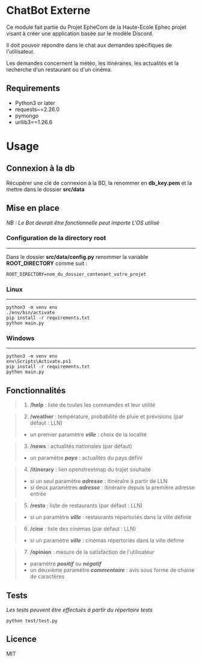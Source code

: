 
# ChatBot Externe 
Ce module fait partie du Projet EpheCom de la Haute-Ecole Ephec projet visant à créer une application basée sur le modèle Discord.

Il doit pouvoir répondre dans le chat aux demandes spécifiques de l'utilisateur.

Les demandes concernent la météo, les itinéraires, les actualités et la recherche d'un restaurant ou d'un cinéma.

## Requirements

- Python3 or later
- requests~=2.26.0
- pymongo
- urllib3==1.26.6

# Usage

## Connexion à la db

Récupérer une clé de connexion à la BD, la renommer en **db_key.pem**  et la mettre dans le dossier **src/data**

## Mise en place


*NB : Le Bot devrait être fonctionnelle peut importe L'OS utilisé*

### Configuration de la directory root

***
Dans le dossier **src/data/config.py** renommer la variable **ROOT_DIRECTORY** comme suit :
```
ROOT_DIRECTORY=nom_du_dossier_contenant_votre_projet
```
### Linux

---
```
python3 -m venv env
./env/bin/activate
pip install -r requirements.txt
python main.py
```
### Windows

---
```
python3 -m venv env  
env\Scripts\Activate.ps1
pip install -r requirements.txt 
python main.py
```
## Fonctionnalités


>1. **/help** : liste de toutes les commandes et leur utilité

>2. **/weather** : température, probabilité de pluie et prévisions (par défaut : LLN)
   >* un premier paramètre ***ville*** : choix de la localité

>3. **/news** : actualités nationales (par défaut)
   >* un paramètre ***pays*** : actualités du pays défini

>4. **/itinerary** : lien openstreetmap du trajet souhaité
   >* si un seul paramètre ***adresse*** : itinéraire à partir de LLN
   >* si deux paramètres ***adresse*** : itinéraire depuis la première adresse entrée

>5. **/resto** : liste de restaurants (par défaut : LLN)
   >* si un paramètre ***ville*** : restaurants répertoriés dans la ville définie

>6. **/cine** : liste des cinémas (par défaut : LLN)
   >* si un paramètre ***ville*** : cinémas répertoriés dans la ville définie

>7. **/opinion** : mesure de la satisfaction de l'utilisateur
   >* paramètre ***positif*** ou ***négatif*** 
   >* un deuxième paramètre ***commentaire*** : avis sous forme de chaine de caractères

## Tests

*Les tests peuvent être effectués à partir du répertoire tests*
```
python test/test.py
```

## Licence
MIT

